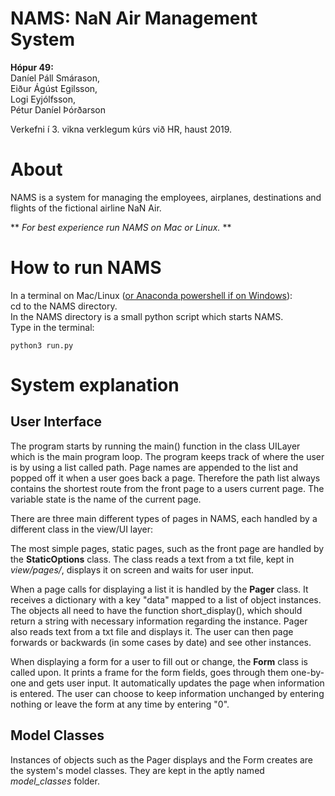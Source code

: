 # NAMS: NaN Air Management System

**Hópur 49:**  
  Daníel Páll Smárason,  
  Eiður Ágúst Egilsson,  
  Logi Eyjólfsson,  
  Pétur Daníel Þórðarson  

Verkefni í 3. vikna verklegum kúrs við HR, haust 2019.
# About
NAMS is a system for managing the employees, airplanes, destinations and flights of the fictional airline NaN Air.

** *For best experience run NAMS on Mac or Linux.* **
# How to run NAMS
In a terminal on Mac/Linux ([or Anaconda powershell if on Windows](https://docs.anaconda.com/anaconda/install/windows/)):  
cd to the NAMS directory.  
In the NAMS directory is a small python script which starts NAMS.  
Type in the terminal:
```
python3 run.py
```

# System explanation

## User Interface
The program starts by running the main() function in the class UILayer which is the main program loop. The program keeps track of where the user is by using a list called path. Page names are appended to the list and popped off it when a user goes back a page. Therefore the path list always contains the shortest route from the front page to a users current page. The variable state is the name of the current page.

There are three main different types of pages in NAMS, each handled by a different class in the view/UI layer:

The most simple pages, static pages, such as the front page are handled by the **StaticOptions** class. The class reads a text from a txt file, kept in *view/pages/*, displays it on screen and waits for user input.

When a page calls for displaying a list it is handled by the **Pager** class. It receives a dictionary with a key "data" mapped to a list of object instances. The objects all need to have the function short_display(), which should return a string with necessary information regarding the instance. Pager also reads text from a txt file and displays it. The user can then page forwards or backwards (in some cases by date) and see other instances.

When displaying a form for a user to fill out or change, the **Form** class is called upon. It prints a frame for the form fields, goes through them one-by-one and gets user input. It automatically updates the page when information is entered. The user can choose to keep information unchanged by entering nothing or leave the form at any time by entering "0".

## Model Classes
Instances of objects such as the Pager displays and the Form creates are the system's model classes. They are kept in the aptly named *model_classes* folder.
